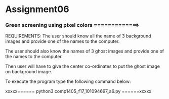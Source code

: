 # Assignment06

### Green screening using pixel colors =============>
REQUIREMENTS: The user should know all the name of 3 background images
and provide one of the names to the computer.

The user should also know the names of 3 ghost images and provide one of the names to the computer.

Then user will have to give the center co-ordinates to put the ghost image on background image.

To execute the program type the following command below: 

xxxxx======    python3 comp1405_f17_101094697_a6.py    ======xxxxx
